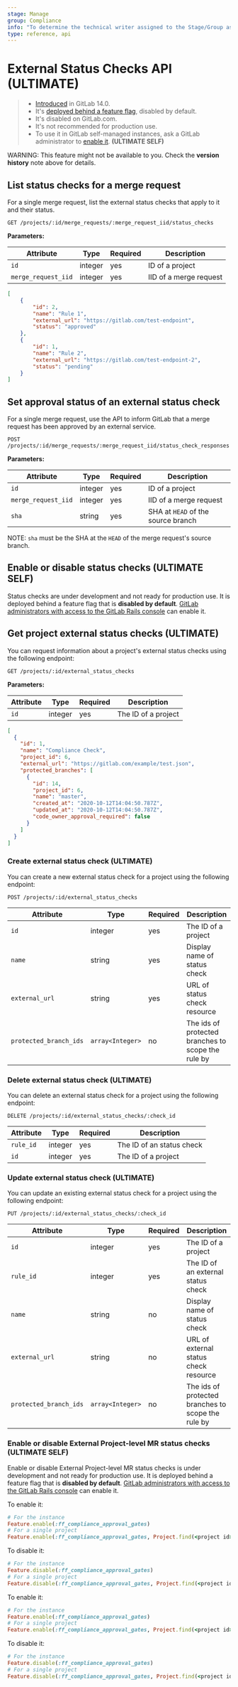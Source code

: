 ```yaml
---
stage: Manage
group: Compliance
info: "To determine the technical writer assigned to the Stage/Group associated with this page, see https://about.gitlab.com/handbook/engineering/ux/technical-writing/#assignments"
type: reference, api
---
```


# External Status Checks API **(ULTIMATE)**

> - [Introduced](https://gitlab.com/groups/gitlab-org/-/epics/3869) in GitLab 14.0.
> - It's [deployed behind a feature flag](../user/feature_flags.md), disabled by default.
> - It's disabled on GitLab.com.
> - It's not recommended for production use.
> - To use it in GitLab self-managed instances, ask a GitLab administrator to [enable it](#enable-or-disable-status-checks). **(ULTIMATE SELF)**
 
WARNING:
This feature might not be available to you. Check the **version history** note above for details.

## List status checks for a merge request

For a single merge request, list the external status checks that apply to it and their status.

```plaintext
GET /projects/:id/merge_requests/:merge_request_iid/status_checks
```

**Parameters:**

| Attribute                | Type    | Required | Description                |
| ------------------------ | ------- | -------- | -------------------------- |
| `id`                     | integer | yes      | ID of a project            |
| `merge_request_iid`      | integer | yes      | IID of a merge request     |

```json
[
    {
        "id": 2,
        "name": "Rule 1",
        "external_url": "https://gitlab.com/test-endpoint",
        "status": "approved"
    },
    {
        "id": 1,
        "name": "Rule 2",
        "external_url": "https://gitlab.com/test-endpoint-2",
        "status": "pending"
    }
]
```

## Set approval status of an external status check

For a single merge request, use the API to inform GitLab that a merge request has been approved by an external service.

```plaintext
POST /projects/:id/merge_requests/:merge_request_iid/status_check_responses
```

**Parameters:**

| Attribute                | Type    | Required | Description                            |
| ------------------------ | ------- | -------- | -------------------------------------- |
| `id`                     | integer | yes      | ID of a project                    |
| `merge_request_iid`      | integer | yes      | IID of a merge request             |
| `sha`                    | string  | yes      | SHA at `HEAD` of the source branch |

NOTE:
`sha` must be the SHA at the `HEAD` of the merge request's source branch.

## Enable or disable status checks **(ULTIMATE SELF)**

Status checks are under development and not ready for production use. It is
deployed behind a feature flag that is **disabled by default**.
[GitLab administrators with access to the GitLab Rails console](../administration/feature_flags.md)
can enable it.

## Get project external status checks **(ULTIMATE)**

You can request information about a project's external status checks using the following endpoint:

```plaintext
GET /projects/:id/external_status_checks
```

**Parameters:**

| Attribute           | Type    | Required | Description         |
|---------------------|---------|----------|---------------------|
| `id`                | integer | yes      | The ID of a project |

```json
[
  {
    "id": 1,
    "name": "Compliance Check",
    "project_id": 6,
    "external_url": "https://gitlab.com/example/test.json",
    "protected_branches": [
      {
        "id": 14,
        "project_id": 6,
        "name": "master",
        "created_at": "2020-10-12T14:04:50.787Z",
        "updated_at": "2020-10-12T14:04:50.787Z",
        "code_owner_approval_required": false
      }
    ]
  }
]
```

### Create external status check **(ULTIMATE)**

You can create a new external status check for a project using the following endpoint:

```plaintext
POST /projects/:id/external_status_checks
```

| Attribute              | Type           | Required | Description                                        |
|------------------------|----------------|----------|----------------------------------------------------|
| `id`                   | integer        | yes      | The ID of a project                                |
| `name`                 | string         | yes      | Display name of status check                      |
| `external_url`         | string         | yes      | URL of status check resource                  |
| `protected_branch_ids` | `array<Integer>` | no       | The ids of protected branches to scope the rule by |

### Delete external status check **(ULTIMATE)**

You can delete an external status check for a project using the following endpoint:

```plaintext
DELETE /projects/:id/external_status_checks/:check_id
```

| Attribute              | Type           | Required | Description                                        |
|------------------------|----------------|----------|----------------------------------------------------|
| `rule_id`              | integer        | yes      | The ID of an status check                         |
| `id`                   | integer        | yes      | The ID of a project                                |

### Update external status check **(ULTIMATE)**

You can update an existing external status check for a project using the following endpoint:

```plaintext
PUT /projects/:id/external_status_checks/:check_id
```

| Attribute              | Type           | Required | Description                                        |
|------------------------|----------------|----------|----------------------------------------------------|
| `id`                   | integer        | yes      | The ID of a project                                |
| `rule_id`              | integer        | yes      | The ID of an external status check                |
| `name`                 | string         | no       | Display name of status check                      |
| `external_url`         | string         | no       | URL of external status check resource                  |
| `protected_branch_ids` | `array<Integer>` | no       | The ids of protected branches to scope the rule by |

### Enable or disable External Project-level MR status checks **(ULTIMATE SELF)**

Enable or disable External Project-level MR status checks is under development and not ready for production use. It is
deployed behind a feature flag that is **disabled by default**.
[GitLab administrators with access to the GitLab Rails console](../user/feature_flags.md)
can enable it.

To enable it:

```ruby
# For the instance
Feature.enable(:ff_compliance_approval_gates)
# For a single project
Feature.enable(:ff_compliance_approval_gates, Project.find(<project id>))
```

To disable it:

```ruby
# For the instance
Feature.disable(:ff_compliance_approval_gates)
# For a single project
Feature.disable(:ff_compliance_approval_gates, Project.find(<project id>))
```

To enable it:

```ruby
# For the instance
Feature.enable(:ff_compliance_approval_gates)
# For a single project
Feature.enable(:ff_compliance_approval_gates, Project.find(<project id>))
```

To disable it:

```ruby
# For the instance
Feature.disable(:ff_compliance_approval_gates)
# For a single project
Feature.disable(:ff_compliance_approval_gates, Project.find(<project id>)
```
